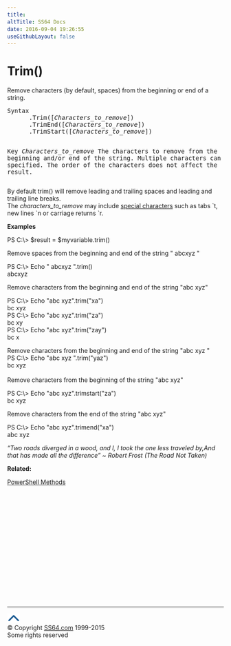 ```yaml
---
title:
altTitle: SS64 Docs
date: 2016-09-04 19:26:55
useGithubLayout: false
---
```

<!-- #BeginLibraryItem "/Library/head_ps.lbi" --><!-- #EndLibraryItem --><h1>Trim()</h1> 
<p>Remove characters (by default, spaces) from the beginning or end of a string.</p>
<pre>Syntax
      .Trim([<i>Characters_to_remove</i>])
      .TrimEnd([<i>Characters_to_remove</i>])
      .TrimStart([<i>Characters_to_remove</i>])

Key
   <i>Characters_to_remove</i>  The characters to remove from the beginning and/or end of the string.
                         Multiple characters can be specified.
                         The order of the characters does not affect the result.</pre>
<p>By default <span class="code">trim()</span> will remove leading and trailing spaces and leading and trailing line breaks. <br>
The <i>characters_to_remove</i> may include  <a href="syntax-esc.html">special characters</a> such as tabs <span class="code">`t</span>, new lines <span class="code">`n</span> or carriage returns <span class="code">`r</span>.</p>
<p><b>Examples</b></p>
<p><span class="code">PS C:\&gt; $result = $myvariable.trim()</span></p>
<p>Remove spaces from the beginning and end of the string <span class="code">" abcxyz "</span></p>
<p><span class="code">PS C:\&gt; Echo " abcxyz ".trim()<br>
abcxyz</span></p>
<p>Remove characters from the beginning and end of the string <span class="code">"abc xyz"</span></p>
<p><span class="code">PS C:\&gt; Echo "abc xyz".trim("xa")<br>
bc xyz <br>
  PS C:\&gt; Echo "abc xyz".trim("za")<br>
bc xy<br>
PS C:\&gt; Echo "abc xyz".trim("zay")
<br>
bc x</span></p>
<p>Remove characters from the beginning and end of the string <span class="code">"abc xyz "</span><br>
  <span class="code">PS C:\&gt; Echo "abc xyz ".trim("yaz")<br>
  bc xyz</span><br>
  <br>
  Remove characters from the beginning of the string <span class="code">"abc xyz"</span></p>
<p><span class="code">PS C:\&gt; Echo "abc xyz".trimstart("za")
    <br>
bc xyz</span></p>
<p>Remove characters from the end of the string <span class="code">"abc xyz"</span></p>
<p><span class="code">PS C:\&gt; Echo "abc xyz".trimend("xa") <br>
abc xyz</span><span class="code"><br>
</span></p>
<p class="quote"><i>“Two roads diverged in a wood, and I, I took the one less traveled by,And that has made all the difference” ~ Robert Frost (The Road Not Taken) </i></p>
<p><b>Related:</b></p>
<p><a href="syntax-methods.html">PowerShell Methods</a></p><!-- #BeginLibraryItem "/Library/foot_ps.lbi" --><p>
<!-- PowerShell300 -->
<ins class="adsbygoogle" style="display:inline-block;width:300px;height:250px" data-ad-client="ca-pub-6140977852749469" data-ad-slot="6253539900"></ins>
<script>
(adsbygoogle = window.adsbygoogle || []).push({});
</script></p>
<hr>
<div id="bl" class="footer"><a href="trim.html#"><img src="../images/top.png" width="30" height="22" alt="Back to the Top"></a></div>
<div id="br" class="footer, tagline">© Copyright <a href="http://ss64.com/">SS64.com</a> 1999-2015<br>
Some rights reserved</div><!-- #EndLibraryItem -->

